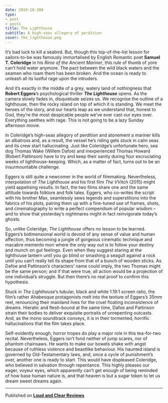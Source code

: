 ```yaml
---
date: 2019-10-204
type:
- post
- posts
title: The Lighthouse
subtitle: A high-seas allegory of perdition
cover: the_lighthouse.png
---
```


It’s bad luck to kill a seabird. But, though this top-of-the-list lesson for sailors-to-be was famously immortalised by English Romantic poet **Samuel T. Coleridge** in his *Rime of the Ancient Mariner*, this rule of thumb of yore can’t hold water anymore. The pact between the wild black waters and the seamen who roam them has been broken. And the ocean is ready to unleash all its lustful rage upon the intruders.

And it’s exactly in the middle of a grey, watery land of nothingness that **Robert Eggers**’s psychological thriller ***The Lighthouse*** opens. As the camera slowly fades in, disquietude seizes us. We recognise the outline of a lighthouse, then the rocky island on top of which it is standing. We meet the heroes of the story, and our hearts leap as we understand that, honest to God, they’re the most despicable people we’ve ever cast our eyes over. Everything seethes with rage. This is not going to be a lazy Sunday afternoon movie.

In Coleridge’s high-seas allegory of perdition and atonement a mariner kills an albatross and, as a result, the vessel he’s riding gets stuck in calm seas and its crew start hallucinating. Just like Coleridge’s unfortunate hero, sea dog Thomas Wake (Willem Dafoe) and inexperienced Thomas Howard (Robert Pattinson) have to try and keep their sanity during four excruciating weeks of lighthouse-keeping. Which, as a matter of fact, turns out to be an insurmountable challenge.

Eggers is still quite a newcomer in the world of filmmaking. Nevertheless, interpolation of *The Lighthouse* and his first film *The VVitch* (2015) might yield appetising results. In fact, the two films share one and the same attitude towards folklore and folk tales. Eggers, who co-writes the script with his brother Max, seamlessly sews legends and superstitions into the fabrics of his plots, pairing them up with a fine-tuned use of frames, shots, and cinematography to write a perfect compendium of popular wisdom – and to show that yesterday’s nightmares might in fact reinvigorate today’s ghosts.

So, unlike Coleridge, *The Lighthouse* offers no lesson to be learned. Eggers’s bidimensional world is devoid of any sense of value and human affection, thus becoming a jungle of gorgeous cinematic technique and macabre memento mori where the only way out is to follow your destiny and munch on gut feelings. Even when they suggest staring at the lighthouse lantern until you go blind or smashing a seagull against a rock until you can’t really tell its shape from that of a bunch of wooden sticks. As Dafoe and Pattinson’s characters’ name could imply, the two Thomas might be the same person; and if that were true, all action would be a projection of one individual’s struggle. But then there’s no real proof to confirm this hypothesis.

Stuck in *The Lighthouse*’s tubular, black and white 1.19:1 screen ratio, the film’s rather Ahabesque protagonists melt into the texture of Eggers’s 35mm reel, renouncing their mainland lives for the cruel floating inconsistence of dreams. Hieratic and flesh-bound at the same time, Dafoe and Pattinson strain their bodies to deliver exquisite portraits of unrepenting outcasts. And, as the mono soundtrack conveys, it is in their tormented, horrific hallucinations that the film takes place.

Self-evidently enough, horror tropes do play a major role in this tea-for-two recital. Nevertheless, Eggers isn’t fond neither of jump scares, nor of phantom chainsaws. He wants to make our bowels shake with angst because of ruthless violence and beastlike behaviour. His haunted island is governed by Old-Testamentary laws, and, once a cycle of punishment’s over, another one is ready to start. This would have displeased Coleridge, who believed in salvation through repentance. This highly pleases our eager, voyeur eyes, which apparently can’t get enough of being reminded of how base human nature is, and that heaven is but a sugar token to let us dream sweet dreams again.

---
Published on **[Loud and Clear Reviews](loudandclearreviews.com)**

